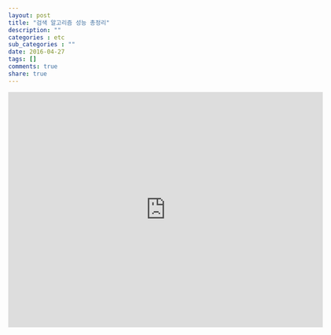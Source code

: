 ```yaml
---
layout: post
title: "검색 알고리즘 성능 총정리"
description: ""
categories : etc
sub_categories : ""
date: 2016-04-27
tags: []
comments: true
share: true
---
```



<iframe width="640" height="480" src="https://www.youtube.com/embed/bUF0Uqn-SXk" frameborder="0" allowfullscreen=""></iframe>